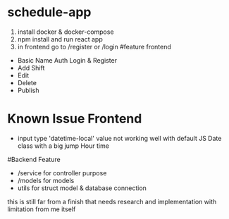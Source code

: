 # schedule-app

1. install docker & docker-compose
2. npm install and run react app 
3. in frontend go to /register or /login 
#feature frontend
* Basic Name Auth Login & Register
* Add Shift
* Edit
* Delete
* Publish

# Known Issue Frontend
* input type 'datetime-local' value not working well with default JS Date class with a big jump Hour time

#Backend Feature 
* /service for controller purpose
* /models for models
* utils for struct model & database connection

this is still far from a finish that needs research and implementation with limitation from me itself
